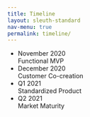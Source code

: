```yaml
---
title: Timeline
layout: sleuth-standard
nav-menu: true
permalink: timeline/
---
```


<!-- Main -->
<div id="main">

<ul class="timeline">
	<li class="event">
    		<div class="event-date">November 2020</div>
    		<div class="event-desc">Functional MVP</div>
    	</li>
	<li class="event">
		<div class="event-date">December 2020</div>
		<div class="event-desc">Customer Co-creation</div>
	</li>
	<li class="event">
    		<div class="event-date">Q1 2021</div>
    		<div class="event-desc">Standardized Product</div>
    </li>
    <li class="event">
            <div class="event-date">Q2 2021</div>
            <div class="event-desc">Market Maturity</div>
        </li>
</ul>  

</div>
